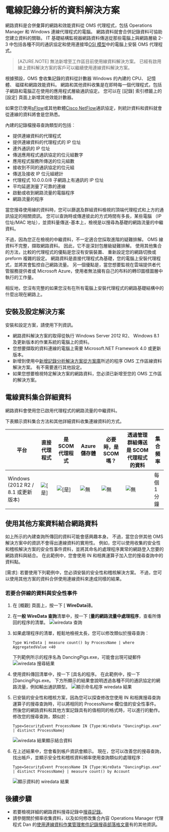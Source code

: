 <properties
    pageTitle="電線記錄分析的資料解決方案 |Microsoft Azure"
    description="網路資料是合併彙算的網路和效能資料從 OMS 代理程式，包括 Operations Manager 和 Windows 連線代理程式的電腦。 網路資料就會合併記錄資料可協助您建立資料的關聯。"
    services="log-analytics"
    documentationCenter=""
    authors="bandersmsft"
    manager="jwhit"
    editor=""/>

<tags
    ms.service="log-analytics"
    ms.workload="na"
    ms.tgt_pltfrm="na"
    ms.devlang="na"
    ms.topic="article"
    ms.date="08/11/2016"
    ms.author="banders"/>

# <a name="wire-data-solution-in-log-analytics"></a>電線記錄分析的資料解決方案

網路資料是合併彙算的網路和效能資料從 OMS 代理程式，包括 Operations Manager 和 Windows 連線代理程式的電腦。 網路資料就會合併記錄資料可協助您建立資料的關聯。 IT 基礎結構監視器網路資料傳送從那些電腦上與網路層級 2-3 中包括各種不同的通訊協定和使用連接埠[OSI 模型](https://en.wikipedia.org/wiki/OSI_model)中的電腦上安裝 OMS 代理程式。

>[AZURE.NOTE] 無法新增至工作區目前使用線資料解決方案。 已經有啟用線上資料解決方案的客戶可以繼續使用連線資料解決方案。

根據預設，OMS 會收集記錄的資料從計數器 Windows 的內建的 CPU、 記憶體、 磁碟和網路效能資料。 網路和其他資料收集是在即時每一個代理程式，包括子網路和電腦正在使用的應用程式層級通訊協定。 您可以在 [記錄] 索引標籤上的 [設定] 頁面上新增其他效能計數器。

如果您已使用[sFlow](http://www.sflow.org/)或其他軟體[Cisco NetFlow](http://www.cisco.com/c/en/us/products/collateral/ios-nx-os-software/ios-netflow/prod_white_paper0900aecd80406232.html)通訊協定，則統計資料和資料就會從連線的資料將會是您熟悉。

內建的記錄檔搜尋查詢類型的包括︰

- 提供連線資料的代理程式
- 提供連線資料的代理程式的 IP 位址
- 連外通訊的 IP 位址
- 傳送應用程式通訊協定的位元組數字
- 應用程式服務所傳送的位元組數
- 接收到不同的通訊協定的位元組
- 傳送及接收 IP 位元組總計
- 代理程式 10.0.0.0/8 子網路上有通訊的 IP 位址
- 平均延遲測量了可靠的連線
- 啟動或收到網路流量的電腦程序
- 網路流量的程序

當您搜尋使用線的資料時，您可以篩選及群組資料檢視的頂端代理程式和上方的通訊協定的相關資訊。 您可以查詢時或傳達彼此的方式時間有多長，某些電腦 （IP 位址/MAC 地址），並資料量傳送-基本上，檢視是以搜尋為基礎的網路流量的中繼資料。

不過，因為您正在檢視的中繼資料，不一定適合您採取進階的疑難排解。 OMS 線資料不完整，擷取網路資料。 因此，它不是深封包層級疑難排解。
使用其他集合的方法，比較的代理程式的優點是您沒有安裝裝置、 重新設定您的網路切換或 preform 複雜的設定。 網路資料是直接代理程式為基礎，您的電腦上安裝代理程式，並將其會監控自己網路流量。 另一個優點是，當您想要監視在雲端提供者代管服務提供者或 Microsoft Azure，使用者無法擁有自己的布料的轉印圖樣圖層中執行的工作量。

相反地，您沒有完整的如果您沒有在所有電腦上安裝代理程式的網路基礎結構中的什麼出現在網路上。

## <a name="installing-and-configuring-the-solution"></a>安裝及設定解決方案
安裝和設定方案，請使用下列資訊。

- 網路資料解決方案的取得從執行 Windows Server 2012 R2、 Windows 8.1 及更新版本的作業系統的電腦上的資料。
- 您想要擷取的資料連線的電腦上需要 Microsoft.NET Framework 4.0 或更新版本。
- 新增到使用中[新增記錄分析解決方案從方案庫](log-analytics-add-solutions.md)所述的程序 OMS 工作區線資料解決方案。  有不需要進行其他設定。
- 如果您想要檢視特定解決方案的網路資料，您必須已新增至您的 OMS 工作區的解決方案。

## <a name="wire-data-data-collection-details"></a>電線資料集合詳細資料

網路資料會使用您已啟用代理程式的網路流量的中繼資料。

下表顯示資料集合方法和其他詳細資料收集連線資料的方式。


| 平台 | 直接代理程式 | 是 SCOM 代理程式 | Azure 儲存體 | 必要時，是 SCOM 嗎？ | 透過管理群組傳送是 SCOM 代理程式的資料 | 集合頻率 |
|---|---|---|---|---|---|---|
|Windows (2012 R2 / 8.1 或更新版本)|![[是]](./media/log-analytics-wire-data/oms-bullet-green.png)|![[是]](./media/log-analytics-wire-data/oms-bullet-green.png)|![無](./media/log-analytics-wire-data/oms-bullet-red.png)|            ![無](./media/log-analytics-wire-data/oms-bullet-red.png)|![無](./media/log-analytics-wire-data/oms-bullet-red.png)| 每個 1 分鐘|


## <a name="combining-wire-data-with-other-solution-data"></a>使用其他方案資料結合網路資料

如上所示的內建查詢所傳回的資料可能會感興趣本身。 不過，當您合併其他 OMS 解決方案中的資訊不會得出連線資料的實用性。 例如，您可以使用收集的安全性和稽核解決方案的安全性事件資料，並將其命名的處理程序異常的網路登入您要的網路資料與結合。  在此範例中，您會使用 IN 和相異運算子加入您的搜尋查詢中的資料點。

[需求]: 若要使用下列範例中，您必須安裝的安全性和稽核解決方案。 不過，您可以使用其他方案的資料合併使用連線資料來達成同樣的結果。

### <a name="to-combine-wire-data-with-security-events"></a>若要合併線的資料與安全性事件

1. 在 [概觀] 頁面上，按一下 [ **WireData**磚。
2. 在**一般 WireData 查詢**清單中，按一下 [**量的網路流量中處理程序**，查看所傳回的程序的清單。
    ![wiredata 查詢](./media/log-analytics-wire-data/oms-wiredata-01.png)
3. 如果處理程序的清單，輕鬆地檢視太長，您可以修改類似於搜尋查詢︰

    ```
    Type WireData | measure count() by ProcessName | where AggregatedValue <40
    ```
    下列範例所示的程序名為 DancingPigs.exe，可能會出現可疑郵件
    ![wiredata 搜尋結果](./media/log-analytics-wire-data/oms-wiredata-02.png)

4. 使用資料傳回清單中，按一下 [具名的程序。 在此範例中，按一下 [DancingPigs.exe。 下方所顯示的結果會說明透過各種不同的通訊協定的網路流量，例如輸出通訊類型。
    ![顯示命名程序 wiredata 結果](./media/log-analytics-wire-data/oms-wiredata-03.png)

5. 已安裝的安全性和稽核方案，因為您可以探查修改您使用 IN 和相異搜尋查詢運算子的搜尋查詢時，可以將相同的 ProcessName 欄位值的安全性事件。 然後您的網路資料和其他方案記錄具有的值相同的格式時，可以進行的動作。 修改您的搜尋查詢，類似於︰

    ```
    Type=SecurityEvent ProcessName IN {Type:WireData "DancingPigs.exe" | distinct ProcessName}
    ```    

    ![wiredata 結果顯示結合資料](./media/log-analytics-wire-data/oms-wiredata-04.png)
6. 在上述結果中，您會看到帳戶資訊會顯示。 現在，您可以改善您的搜尋查詢，找出帳戶，並顯示安全性和稽核資料頻率使用查詢類似的處理程序︰        

    ```
    Type=SecurityEvent ProcessName IN {Type:WireData "DancingPigs.exe" | distinct ProcessName} | measure count() by Account
    ```

    ![顯示資料的 wiredata 結果](./media/log-analytics-wire-data/oms-wiredata-05.png)



## <a name="next-steps"></a>後續步驟

- 若要檢視詳細的網路資料搜尋記錄中[搜尋記錄](log-analytics-log-searches.md)。
- 請參閱關於頻率收集資料，以及如何修改集合內容 Operations Manager 代理程式 Dan 的[使用連線資料作業管理套件記錄搜尋部落格文章](http://blogs.msdn.com/b/dmuscett/archive/2015/09/09/using-wire-data-in-operations-management-suite.aspx)有的其他資訊。
